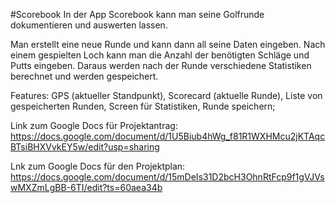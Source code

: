 #Scorebook
In der App Scorebook kann man seine Golfrunde dokumentieren und auswerten lassen.

Man erstellt eine neue Runde und kann dann all seine Daten eingeben. Nach einem gespielten Loch kann man die Anzahl der benötigten Schläge und Putts eingeben. Daraus werden nach der Runde verschiedene Statistiken berechnet und werden gespeichert.

Features: GPS (aktueller Standpunkt), Scorecard (aktuelle Runde), Liste von gespeicherten Runden, Screen für Statistiken, Runde speichern;

Link zum Google Docs für Projektantrag: https://docs.google.com/document/d/1U5Biub4hWg_f81R1WXHMcu2jKTAqcBTsiBHXVvkEY5w/edit?usp=sharing

Lnk zum Google Docs für den Projektplan: https://docs.google.com/document/d/15mDeIs31D2bcH3OhnRtFcp9f1gVJVswMXZmLgBB-6TI/edit?ts=60aea34b


